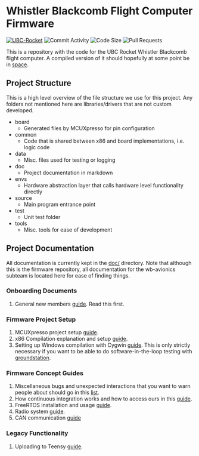 # Whistler Blackcomb Flight Computer Firmware

[![UBC-Rocket](https://circleci.com/gh/UBC-Rocket/Whistler-Blackcomb-v2.svg?style=shield)](https://app.circleci.com/pipelines/github/UBC-Rocket/Whistler-Blackcomb-v2)
![Commit Activity](https://img.shields.io/github/commit-activity/m/ubc-rocket/whistler-blackcomb-v2)
![Code Size](https://img.shields.io/github/languages/code-size/ubc-rocket/whistler-blackcomb-v2)
![Pull Requests](https://img.shields.io/github/issues-pr/UBC-Rocket/Whistler-Blackcomb-v2)


This is a repository with the code for the UBC Rocket Whistler Blackcomb flight computer. A compiled version of it should hopefully at some point be in [space](https://en.wikipedia.org/wiki/K%C3%A1rm%C3%A1n_line). 

## Project Structure

This is a high level overview of the file structure we use for this project. Any folders not mentioned here are libraries/drivers that are not custom developed. 

* board
  * Generated files by MCUXpresso for pin configuration
* common
  * Code that is shared between x86 and board implementations, i.e. logic code
* data
  * Misc. files used for testing or logging
* doc
  * Project documentation in markdown
* envs
  * Hardware abstraction layer that calls hardware level functionality directly
* source
  * Main program entrance point
* test
  * Unit test folder
* tools
  * Misc. tools for ease of development

## Project Documentation

All documentation is currently kept in the [doc/](doc/) directory. Note that although this is the firmware repository, all documentation for the wb-avionics subteam is located here for ease of finding things. 

### Onboarding Documents

1. General new members [guide](doc/Onboarding.md). Read this first. 

### Firmware Project Setup

1. MCUXpresso project setup [guide](doc/MCUXpresso-Setup.md). 
2. x86 Compilation explanation and setup [guide](doc/x86-Compilation.md). 
3. Setting up Windows compilation with Cygwin [guide](doc/Windows-Compilation-with-Cygwin.md). This is only strictly  necessary if you want to be able to do software-in-the-loop testing with [groundstation](https://github.com/UBC-Rocket/UBCRocketGroundStation).

### Firmware Concept Guides

1. Miscellaneous bugs and unexpected interactions that you want to warn people about should go in this [list](doc/Misc-Bugs.md). 
2. How continuous integration works and how to access ours in this [guide](doc/Continuous-Integration.md). 
3. FreeRTOS installation and usage [guide](doc/RTOS-Basics.md).
4. Radio system [guide](doc/Radio.md). 
5. CAN communication [guide](doc/CAN.md)

### Legacy Functionality

1. Uploading to Teensy [guide](doc/Teensy-Upload.md).
